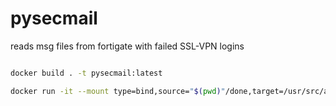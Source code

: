 # pysecmail

reads msg files from fortigate with failed SSL-VPN logins

```bash

docker build . -t pysecmail:latest

docker run -it --mount type=bind,source="$(pwd)"/done,target=/usr/src/app/done --mount type=bind,source="$(pwd)"/messages,target=/usr/src/app/messages --mount type=bind,source="$(pwd)"/output,target=/usr/src/app/output pysecmail:latest

```
